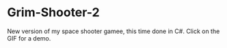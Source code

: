 # Grim-Shooter-2
New version of my space shooter gamee, this time done in C#.
Click on the GIF for a demo.
